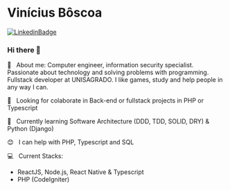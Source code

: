 # Vinícius Bôscoa

[![LinkedinBadge](https://img.shields.io/badge/Vinicius%20Boscoa-blue?logo=LinkedIn&link=https://www.linkedin.com/in/vinicius-boscoa/)](https://www.linkedin.com/in/vinicius-boscoa/)

### Hi there 👋

💬  &nbsp; About me: Computer engineer, information security specialist. Passionate about technology and solving problems with programming.
Fullstack developer at UNISAGRADO. I like games, study and help people in any way I can.

:purple_heart: &nbsp; Looking for colaborate in Back-end or fullstack projects in PHP or Typescript

:book: &nbsp; Currently learning Software Architecture (DDD, TDD, SOLID, DRY) & Python (Django)

:blush: &nbsp; I can help with PHP, Typescript and SQL

:computer: &nbsp; Current Stacks: 
- ReactJS, Node.js, React Native & Typescript
- PHP (CodeIgniter)



